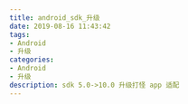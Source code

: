 ```yaml
---
title: android_sdk_升级
date: 2019-08-16 11:43:42
tags:
- Android
- 升级
categories:
- Android
- 升级
description: sdk 5.0->10.0 升级打怪 app 适配
---
```


